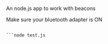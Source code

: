 An node.js app to work with beacons

Make sure your bluetooth adapter is ON

```npm install

```node test.js

